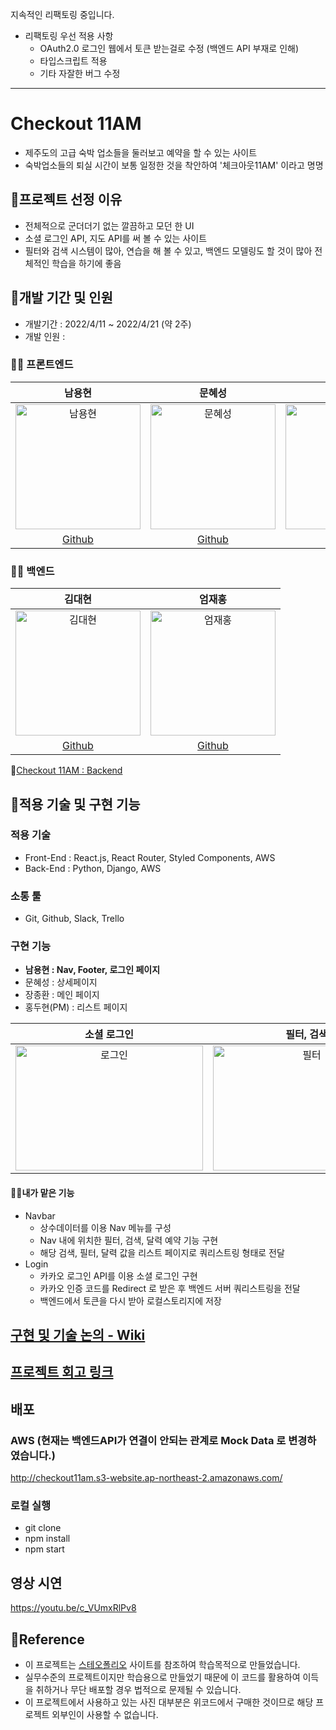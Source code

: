 지속적인 리팩토링 중입니다.

- 리팩토링 우선 적용 사항
  - OAuth2.0 로그인 웹에서 토큰 받는걸로 수정 (백엔드 API 부재로 인해)
  - 타입스크립트 적용
  - 기타 자잘한 버그 수정

---

# Checkout 11AM

- 제주도의 고급 숙박 업소들을 둘러보고 예약을 할 수 있는 사이트
- 숙박업소들의 퇴실 시간이 보통 일정한 것을 착안하여 '체크아웃11AM' 이라고 명명

## 📌프로젝트 선정 이유

- 전체적으로 군더더기 없는 깔끔하고 모던 한 UI
- 소셜 로그인 API, 지도 API를 써 볼 수 있는 사이트
- 필터와 검색 시스템이 많아, 연습을 해 볼 수 있고, 백엔드 모델링도 할 것이 많아 전체적인 학습을 하기에 좋음

## 📌개발 기간 및 인원

- 개발기간 : 2022/4/11 ~ 2022/4/21 (약 2주)
- 개발 인원 :

### 🧑‍💻 프론트엔드

|                                                                       **남용현**                                                                        |                                                                         문혜성                                                                          |                                                                         장종환                                                                          |                                                                         홍두현                                                                          |
| :-----------------------------------------------------------------------------------------------------------------------------------------------------: | :-----------------------------------------------------------------------------------------------------------------------------------------------------: | :-----------------------------------------------------------------------------------------------------------------------------------------------------: | :-----------------------------------------------------------------------------------------------------------------------------------------------------: |
| <img width="200" height="200" alt="남용현" src="https://user-images.githubusercontent.com/95746551/162573146-2b6f6d85-c928-4fd0-ba62-94644140fa53.png"> | <img width="200" height="200" alt="문혜성" src="https://user-images.githubusercontent.com/95746551/164890565-7a9c4aee-d45b-462d-b5de-bcec7ccd858f.png"> | <img width="200" height="200" alt="장종환" src="https://user-images.githubusercontent.com/95746551/164890562-47dc77ed-780b-47bb-ba0e-cd593924d96c.png"> | <img width="200" height="200" alt="홍두현" src="https://user-images.githubusercontent.com/95746551/164890556-07f3a9b9-f416-4efc-9756-789b6b00f30d.png"> |
|                                                       [Github](https://github.com/sunnyfterrain)                                                        |                                                        [Github](https://github.com/Moonhyeseong)                                                        |                                                         [Github](https://github.com/jonghwann)                                                          |                                                        [Github](https://github.com/HongDuHyeon)                                                         |

### 🧑‍💻 백엔드

|                                                                         김대현                                                                          |                                                                         엄재홍                                                                          |
| :-----------------------------------------------------------------------------------------------------------------------------------------------------: | :-----------------------------------------------------------------------------------------------------------------------------------------------------: |
| <img width="200" height="200" alt="김대현" src="https://user-images.githubusercontent.com/95746551/164890566-b34e9b20-ee73-4b0c-9cb7-0b0bb56726bc.png"> | <img width="200" height="200" alt="엄재홍" src="https://user-images.githubusercontent.com/95746551/164890563-56269fb5-7c68-4402-895d-dd80038c5e03.png"> |
|                                                          [Github](https://github.com/kdh10806)                                                          |                                                        [Github](https://github.com/youbeemuhwan)                                                        |

🔗[Checkout 11AM : Backend](https://github.com/wecode-bootcamp-korea/31-2nd-checkout-11AM-backend)

## 📌적용 기술 및 구현 기능

### 적용 기술

- Front-End : React.js, React Router, Styled Components, AWS
- Back-End : Python, Django, AWS

### 소통 툴

- Git, Github, Slack, Trello
  ​

### 구현 기능

- **남용현 : Nav, Footer, 로그인 페이지**
- 문혜성 : 상세페이지
- 장종환 : 메인 페이지
- 홍두현(PM) : 리스트 페이지

|                                                                       소셜 로그인                                                                       |                                                                      필터, 검색                                                                       |                                                                   리스트 페이지                                                                   |                                                                    상세 페이지                                                                    |
| :-----------------------------------------------------------------------------------------------------------------------------------------------------: | :---------------------------------------------------------------------------------------------------------------------------------------------------: | :-----------------------------------------------------------------------------------------------------------------------------------------------: | :-----------------------------------------------------------------------------------------------------------------------------------------------: |
| <img width="300" height="200" alt="로그인" src="https://user-images.githubusercontent.com/95746551/164892050-a9cae05f-46c7-47f7-a761-046cfbda283d.gif"> | <img width="300" height="200" alt="필터" src="https://user-images.githubusercontent.com/95746551/164892061-28e1b662-4259-4c3c-a3a8-8febe990baf5.gif"> | <img width="300" height="200" alt="" src="https://user-images.githubusercontent.com/95746551/164892489-e7d67f82-80c8-4a2d-bf14-b60ff7f84642.gif"> | <img width="300" height="200" alt="" src="https://user-images.githubusercontent.com/95746551/164892316-ef688b01-59ca-4966-9365-f3bbf20ace96.gif"> |

#### 🧑‍💻내가 맡은 기능

- Navbar
  - 상수데이터를 이용 Nav 메뉴를 구성
  - Nav 내에 위치한 필터, 검색, 달력 예약 기능 구현
  - 해당 검색, 필터, 달력 값을 리스트 페이지로 쿼리스트링 형태로 전달
- Login
  - 카카오 로그인 API를 이용 소셜 로그인 구현
  - 카카오 인증 코드를 Redirect 로 받은 후 백엔드 서버 쿼리스트링을 전달
  - 백엔드에서 토큰을 다시 받아 로컬스토리지에 저장

## [구현 및 기술 논의 - Wiki](https://github.com/sunnyfterrain/checkout11AM/wiki/checkout11AM)

## [프로젝트 회고 링크](https://sunnyfterrain.github.io/life/life-2nd.html)

## 배포

### AWS (현재는 백엔드API가 연결이 안되는 관계로 Mock Data 로 변경하였습니다.)

http://checkout11am.s3-website.ap-northeast-2.amazonaws.com/

### 로컬 실행

- git clone
- npm install
- npm start

## 영상 시연

https://youtu.be/c_VUmxRlPv8

## 📌Reference

- 이 프로젝트는 [스테오폴리오](https://www.stayfolio.com/) 사이트를 참조하여 학습목적으로 만들었습니다.
- 실무수준의 프로젝트이지만 학습용으로 만들었기 때문에 이 코드를 활용하여 이득을 취하거나 무단 배포할 경우 법적으로 문제될 수 있습니다.
- 이 프로젝트에서 사용하고 있는 사진 대부분은 위코드에서 구매한 것이므로 해당 프로젝트 외부인이 사용할 수 없습니다.
